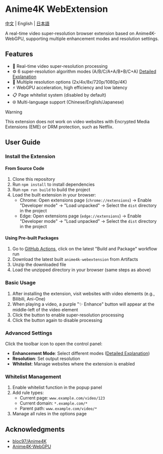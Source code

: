 # Anime4K WebExtension

[中文](./README.md) | English | [日本語](./README.ja.md)

A real-time video super-resolution browser extension based on Anime4K-WebGPU, supporting multiple enhancement modes and resolution settings.

## Features

- 🚀 Real-time video super-resolution processing
- ⚙️ 6 super-resolution algorithm modes (A/B/C/A+A/B+B/C+A) [Detailed Explanation](https://github.com/bloc97/Anime4K/blob/master/md/GLSL_Instructions_Advanced.md)
- 📏 Multiple resolution options (2x/4x/8x/720p/1080p/4K)
- ⚡ WebGPU acceleration, high efficiency and low latency
- 📋 Page whitelist system (disabled by default)
- 🌐 Multi-language support (Chinese/English/Japanese)

> [!WARNING]
> This extension does not work on video websites with Encrypted Media Extensions (EME) or DRM protection, such as Netflix.

## User Guide

### Install the Extension

#### From Source Code

1. Clone this repository
2. Run `npm install` to install dependencies
3. Run `npm run build` to build the project
4. Load the built extension in your browser:
   - Chrome: Open extensions page (`chrome://extensions`) → Enable "Developer mode" → "Load unpacked" → Select the `dist` directory in the project
   - Edge: Open extensions page (`edge://extensions`) → Enable "Developer mode" → "Load unpacked" → Select the `dist` directory in the project

#### Using Pre-built Packages

1. Go to [GitHub Actions](https://github.com/chenmozhijin/Anime4K-WebExtension/actions), click on the latest "Build and Package" workflow run
2. Download the latest built `anime4k-webextension` from Artifacts
3. Unzip the downloaded file
4. Load the unzipped directory in your browser (same steps as above)

### Basic Usage

1. After installing the extension, visit websites with video elements (e.g., Bilibili, Ani-One)
2. When playing a video, a purple "✨ Enhance" button will appear at the middle-left of the video element
3. Click the button to enable super-resolution processing
4. Click the button again to disable processing

### Advanced Settings

Click the toolbar icon to open the control panel:

- **Enhancement Mode**: Select different modes ([Detailed Explanation](https://github.com/bloc97/Anime4K/blob/master/md/GLSL_Instructions_Advanced.md))
- **Resolution**: Set output resolution
- **Whitelist**: Manage websites where the extension is enabled

### Whitelist Management

1. Enable whitelist function in the popup panel
2. Add rule types:
   - Current page: `www.example.com/video/123`
   - Current domain: `*.example.com/*`
   - Parent path: `www.example.com/video/*`
3. Manage all rules in the options page

## Acknowledgments

- [bloc97/Anime4K](https://github.com/bloc97/Anime4K)
- [Anime4K-WebGPU](https://github.com/Anime4KWebBoost/Anime4K-WebGPU)
